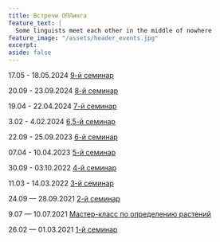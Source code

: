 ```yaml
---
title: Встречи ОПЛинга
feature_text: |
  Some linguists meet each other in the middle of nowhere
feature_image: "/assets/header_events.jpg"
excerpt: 
aside: false
---
```

17.05 - 18.05.2024 [9-й семинар](/seminar9/ "9-й семинар")

20.09 - 23.09.2024 [8-й семинар](/seminar8/ "8-й семинар")

19.04 - 22.04.2024 [7-й семинар](/seminar7/ "7-й семинар")

3.02 - 4.02.2024 [6,5-й семинар](/seminar6_5/ "6,5-й семинар")

22.09 - 25.09.2023 [6-й семинар](/seminar6/ "6-й семинар")

07.04 - 10.04.2023 [5-й семинар](/seminar5/ "5-й семинар")

30.09 - 03.10.2022 [4-й семинар](/fourth_seminar/)

11.03 - 14.03.2022 [З-й семинар](/third_seminar/)

24.09 — 28.09.2021 [2-й семинар](/seminar2/ "2-й семинар")

9.07 — 10.07.2021 [Мастер-класс по определению растений](/master_class/)

26.02 — 01.03.2021 [1-й семинар](/first_seminar/ "1-й семинар")
